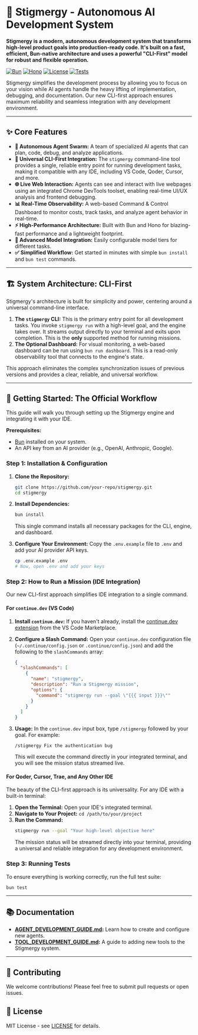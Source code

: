 # 🚀 Stigmergy - Autonomous AI Development System

**Stigmergy is a modern, autonomous development system that transforms high-level product goals into production-ready code. It's built on a fast, efficient, Bun-native architecture and uses a powerful "CLI-First" model for robust and flexible operation.**

[![Bun](https://img.shields.io/badge/Bun-1.x-yellow.svg)](https://bun.sh/)
[![Hono](https://img.shields.io/badge/Hono-4.x-orange.svg)](https://hono.dev/)
[![License](https://img.shields.io/badge/License-MIT-blue.svg)](LICENSE)
[![Tests](https://img.shields.io/badge/Tests-Passing-brightgreen.svg)](#-running-tests)

Stigmergy simplifies the development process by allowing you to focus on your vision while AI agents handle the heavy lifting of implementation, debugging, and documentation. Our new CLI-first approach ensures maximum reliability and seamless integration with any development environment.

---

## ✨ Core Features

-   **🤖 Autonomous Agent Swarm:** A team of specialized AI agents that can plan, code, debug, and analyze applications.
-   **🔌 Universal CLI-First Integration:** The `stigmergy` command-line tool provides a single, reliable entry point for running development tasks, making it compatible with any IDE, including VS Code, Qoder, Cursor, and more.
-   **🌐 Live Web Interaction:** Agents can see and interact with live webpages using an integrated Chrome DevTools toolset, enabling real-time UI/UX analysis and frontend debugging.
-   **📊 Real-Time Observability:** A web-based Command & Control Dashboard to monitor costs, track tasks, and analyze agent behavior in real-time.
-   **⚡️ High-Performance Architecture:** Built with Bun and Hono for blazing-fast performance and a lightweight footprint.
-   **🧠 Advanced Model Integration:** Easily configurable model tiers for different tasks.
-   **✅ Simplified Workflow:** Get started in minutes with simple `bun install` and `bun test` commands.

---

## 🏗️ System Architecture: CLI-First

Stigmergy's architecture is built for simplicity and power, centering around a universal command-line interface.

1.  **The `stigmergy` CLI:** This is the primary entry point for all development tasks. You invoke `stigmergy run` with a high-level goal, and the engine takes over. It streams output directly to your terminal and exits upon completion. This is the **only** supported method for running missions.
2.  **The Optional Dashboard:** For visual monitoring, a web-based dashboard can be run using `bun run dashboard`. This is a read-only observability tool that connects to the engine's state.

This approach eliminates the complex synchronization issues of previous versions and provides a clear, reliable, and universal workflow.

---

## 🚀 Getting Started: The Official Workflow

This guide will walk you through setting up the Stigmergy engine and integrating it with your IDE.

**Prerequisites:**
*   [Bun](https://bun.sh/) installed on your system.
*   An API key from an AI provider (e.g., OpenAI, Anthropic, Google).

### **Step 1: Installation & Configuration**

1.  **Clone the Repository:**
    ```bash
    git clone https://github.com/your-repo/stigmergy.git
    cd stigmergy
    ```

2.  **Install Dependencies:**
    ```bash
    bun install
    ```
    This single command installs all necessary packages for the CLI, engine, and dashboard.

3.  **Configure Your Environment:**
    Copy the `.env.example` file to `.env` and add your AI provider API keys.
    ```bash
    cp .env.example .env
    # Now, open .env and add your keys
    ```

### **Step 2: How to Run a Mission (IDE Integration)**

Our new CLI-first approach simplifies IDE integration to a single command.

#### **For `continue.dev` (VS Code)**

1.  **Install `continue.dev`:**
    If you haven't already, install the [continue.dev extension](https://marketplace.visualstudio.com/items?itemName=Continue.continue) from the VS Code Marketplace.

2.  **Configure a Slash Command:**
    Open your `continue.dev` configuration file (`~/.continue/config.json` or `.continue/config.json`) and add the following to the `slashCommands` array:

    ```json
    {
      "slashCommands": [
        {
          "name": "stigmergy",
          "description": "Run a Stigmergy mission",
          "options": {
            "command": "stigmergy run --goal \"{{{ input }}}\""
          }
        }
      ]
    }
    ```

3.  **Usage:**
    In the `continue.dev` input box, type `/stigmergy` followed by your goal. For example:
    ```
    /stigmergy Fix the authentication bug
    ```
    This will execute the command directly in your integrated terminal, and you will see the mission status streamed live.

#### **For Qoder, Cursor, Trae, and Any Other IDE**

The beauty of the CLI-first approach is its universality. For any IDE with a built-in terminal:

1.  **Open the Terminal:** Open your IDE's integrated terminal.
2.  **Navigate to Your Project:** `cd /path/to/your/project`
3.  **Run the Command:**
    ```bash
    stigmergy run --goal "Your high-level objective here"
    ```
    The mission status will be streamed directly into your terminal, providing a universal and reliable integration for any development environment.

### **Step 3: Running Tests**

To ensure everything is working correctly, run the full test suite:
```bash
bun test
```

---

## 📚 Documentation

-   **[AGENT_DEVELOPMENT_GUIDE.md](./docs/AGENT_DEVELOPMENT_GUIDE.md):** Learn how to create and configure new agents.
-   **[TOOL_DEVELOPMENT_GUIDE.md](./docs/TOOL_DEVELOPMENT_GUIDE.md):** A guide to adding new tools to the Stigmergy system.

---

## 🤝 Contributing

We welcome contributions! Please feel free to submit pull requests or open issues.

## 📜 License

MIT License - see [LICENSE](LICENSE) for details.